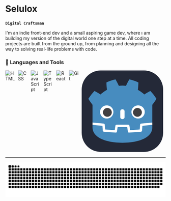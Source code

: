 # Selulox

**`Digital Craftsman`**

I'm an indie front-end dev and a small aspiring game dev, where ı am building my version of the digital world one step at a time. All coding projects are built from the ground up, from planning and designing all the way to solving real-life problems with code.

### 🧰 Languages and Tools
<img align="left" alt="HTML" width="30px" style="padding-right:10px;" src="https://cdn.jsdelivr.net/gh/devicons/devicon/icons/html5/html5-plain.svg" />
<img align="left" alt="CSS" width="30px" style="padding-right:10px;" src="https://cdn.jsdelivr.net/gh/devicons/devicon/icons/css3/css3-plain.svg" />
<img align="left" alt="JavaScript" width="30px" style="padding-right:10px;" src="https://cdn.jsdelivr.net/gh/devicons/devicon/icons/javascript/javascript-plain.svg" />
<img align="left" alt="TypeScript" width="30px" style="padding-right:10px;" src="https://cdn.jsdelivr.net/gh/devicons/devicon/icons/typescript/typescript-plain.svg" />
<img align="left" alt="React" width="30px" style="padding-right:10px;" src="https://cdn.jsdelivr.net/gh/devicons/devicon/icons/react/react-original.svg" />
<img align="left" alt="Git" width="30px" style="padding-right:10px;" src="https://cdn.jsdelivr.net/gh/devicons/devicon/icons/git/git-original.svg" />
<svg xmlns="http://www.w3.org/2000/svg" width="256" height="256" fill="none" viewBox="0 0 256 256"><rect width="256" height="256" fill="#242938" rx="60"/><path fill="#fff" d="M222.017 163.681C222.017 163.681 221.705 161.792 221.522 161.809L186.772 165.116C184.007 165.379 181.86 167.554 181.666 170.286L180.711 183.781L153.827 185.673L151.998 173.442C151.591 170.722 149.182 168.672 146.394 168.672H109.718C106.931 168.672 104.522 170.722 104.115 173.442L102.285 185.673L75.4013 183.781L74.4466 170.286C74.2526 167.553 72.1051 165.378 69.3401 165.115L34.573 161.809C34.3934 161.792 34.2618 163.683 34.0822 163.683L34.0352 171.099L63.4796 175.782L64.4439 189.397C64.6389 192.153 66.8939 194.382 69.6906 194.58L106.716 197.185C106.856 197.194 106.994 197.2 107.133 197.2C109.915 197.2 112.32 195.148 112.727 192.428L114.608 179.844H141.505L143.386 192.428C143.793 195.147 146.2 197.199 148.987 197.199C149.123 197.199 149.259 197.194 149.393 197.185L186.423 194.58C189.218 194.382 191.474 192.153 191.669 189.397L192.633 175.782L222.065 171.078L222.017 163.681Z"/><path fill="#478CBF" d="M34.0818 107.758V152.763V158.479V163.681C34.1856 163.682 34.2893 163.686 34.3921 163.695L69.1553 167.001C70.9763 167.174 72.4034 168.619 72.5302 170.419L73.602 185.553L103.926 187.687L106.015 173.719C106.286 171.908 107.861 170.566 109.719 170.566H146.395C148.251 170.566 149.827 171.908 150.097 173.719L152.186 187.687L182.511 185.553L183.582 170.419C183.71 168.619 185.136 167.175 186.957 167.001L221.707 163.695C221.81 163.686 221.913 163.682 222.016 163.681V159.219L222.031 159.214V107.758H222.159C226.765 101.961 231.026 95.8527 235.113 89.3361C229.685 80.2242 223.035 72.0812 215.927 64.5368C209.335 67.8094 202.932 71.5167 196.884 75.4617C193.858 72.4951 190.449 70.0684 187.101 67.5318C183.812 64.9261 180.105 63.0157 176.589 60.7898C177.635 53.1014 178.153 45.5325 178.361 37.6329C169.289 33.13 159.615 30.1445 149.829 28C145.922 34.476 142.35 41.4889 139.238 48.3447C135.548 47.7366 131.841 47.5112 128.129 47.4676V47.4619C128.103 47.4619 128.079 47.4676 128.057 47.4676C128.034 47.4676 128.01 47.4619 127.987 47.4619V47.4676C124.268 47.5112 120.564 47.7366 116.873 48.3447C113.763 41.4889 110.192 34.476 106.279 28C96.4984 30.1445 86.8232 33.13 77.752 37.6329C77.9595 45.5325 78.4771 53.1014 79.5269 60.7898C76.0041 63.0157 72.3016 64.9261 69.0113 67.5318C65.668 70.0684 62.2538 72.4951 59.2265 75.4617C53.1788 71.5167 46.7776 67.8094 40.1834 64.5368C33.0753 72.0812 26.4292 80.2242 21 89.3361C25.0847 95.8527 29.3489 101.961 33.9531 107.758H34.0818Z"/><path fill="#478CBF" d="M190.83 174.05L189.753 189.265C189.624 191.099 188.144 192.558 186.285 192.69L149.256 195.296C149.166 195.302 149.076 195.305 148.986 195.305C147.146 195.305 145.559 193.973 145.287 192.151L143.163 177.949H112.95L110.826 192.151C110.541 194.062 108.808 195.437 106.857 195.296L69.8278 192.69C67.9684 192.558 66.4894 191.099 66.3597 189.265L65.2831 174.05L34.0244 171.078C34.0388 174.391 34.0821 178.021 34.0821 178.744C34.0821 211.302 75.961 226.952 127.993 227.132H128.056H128.12C180.152 226.952 222.016 211.302 222.016 178.744C222.016 178.008 222.062 174.393 222.077 171.078L190.83 174.05Z"/><path fill="#fff" d="M99.7266 130.459C99.7266 141.874 90.3481 151.122 78.777 151.122C67.2117 151.122 57.8303 141.874 57.8303 130.459C57.8303 119.051 67.2117 109.808 78.777 109.808C90.3481 109.808 99.7266 119.051 99.7266 130.459Z"/><path fill="#414042" d="M94.6858 131.684C94.6858 139.256 88.4632 145.393 80.7799 145.393C73.1004 145.393 66.874 139.256 66.874 131.684C66.874 124.112 73.1004 117.97 80.7799 117.97C88.4632 117.97 94.6858 124.112 94.6858 131.684Z"/><path fill="#fff" d="M128.055 153.001C124.33 153.001 121.312 150.294 121.312 146.957V127.937C121.312 124.603 124.33 121.893 128.055 121.893C131.779 121.893 134.804 124.603 134.804 127.937V146.957C134.804 150.294 131.779 153.001 128.055 153.001Z"/><path fill="#fff" d="M156.386 130.459C156.386 141.874 165.765 151.122 177.338 151.122C188.902 151.122 198.283 141.874 198.283 130.459C198.283 119.051 188.902 109.808 177.338 109.808C165.765 109.808 156.386 119.051 156.386 130.459Z"/><path fill="#414042" d="M161.428 131.684C161.428 139.256 167.649 145.393 175.327 145.393C183.012 145.393 189.233 139.256 189.233 131.684C189.233 124.112 183.012 117.97 175.327 117.97C167.649 117.97 161.428 124.112 161.428 131.684Z"/></svg>
<br />



---
<picture>
  <source
    media="(prefers-color-scheme: dark)"
    srcset="https://raw.githubusercontent.com/platane/snk/output/github-contribution-grid-snake-dark.svg"
  />
  <source
    media="(prefers-color-scheme: light)"
    srcset="https://raw.githubusercontent.com/platane/snk/output/github-contribution-grid-snake.svg"
  />
  <img
    alt="github contribution grid snake animation"
    src="https://raw.githubusercontent.com/platane/snk/output/github-contribution-grid-snake.svg"
  />
</picture>







